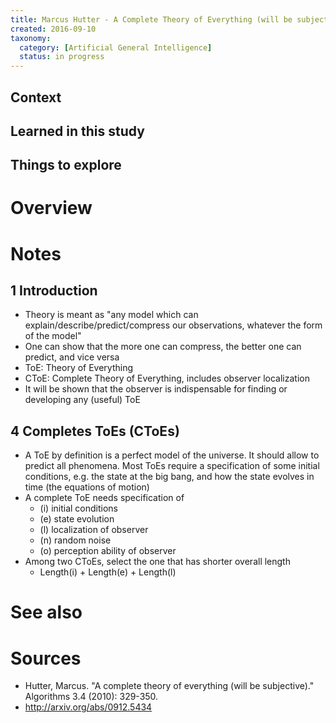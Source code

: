 ```yaml
---
title: Marcus Hutter - A Complete Theory of Everything (will be subjective) (2010)
created: 2016-09-10
taxonomy:
  category: [Artificial General Intelligence]
  status: in progress
---
```


## Context

## Learned in this study

## Things to explore

# Overview

# Notes
## 1 Introduction
* Theory is meant as "any model which can explain/describe/predict/compress our observations, whatever the form of the model"
* One can show that the more one can compress, the better one can predict, and vice versa
* ToE: Theory of Everything
* CToE: Complete Theory of Everything, includes observer localization
* It will be shown that the observer is indispensable for finding or developing any (useful) ToE

## 4 Completes ToEs (CToEs)
* A ToE by definition is a perfect model of the universe. It should allow to predict all phenomena. Most ToEs require a specification of some initial conditions, e.g. the state at the big bang, and how the state evolves in time (the equations of motion)
* A complete ToE needs specification of
	* (i) initial conditions
	* (e) state evolution
	* (l) localization of observer
	* (n) random noise
	* (o) perception ability of observer
* Among two CToEs, select the one that has shorter overall length
	* Length(i) + Length(e) + Length(l)

# See also

# Sources
* Hutter, Marcus. "A complete theory of everything (will be subjective)." Algorithms 3.4 (2010): 329-350.
* http://arxiv.org/abs/0912.5434